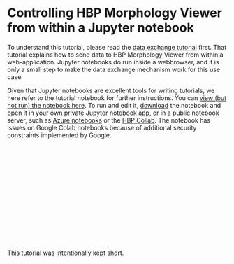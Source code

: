 # Controlling HBP Morphology Viewer from within a Jupyter notebook

To understand this tutorial, please read the <a href="markdown2html.php?exchangedata">data exchange tutorial</a> first.
That tutorial explains how to send data to HBP Morphology Viewer from within a web-application.
Jupyter notebooks do run inside a webbrowser, and it is only a small step to make the data exchange mechanism work for this use case.

Given that Jupyter notebooks are excellent tools for writing tutorials, we here refer to the tutorial notebook for further instructions. You can <a href="https://nbviewer.jupyter.org/urls/neuroinformatics.nl/HBP/morphology-viewer/docs/movi-interface.ipynb">view (but not run) the notebook here</a>. 
To run and edit it, <a href="movi-interface.ipynb">download</a> the notebook and open it in your own private Jupyter notebook app, or in a public notebook server, such as <a href="https://notebooks.azure.com">Azure notebooks</a> or the <a href="https://collab.humanbrainproject.eu">HBP Collab</a>.
The notebook has issues on Google Colab notebooks because of additional security constraints implemented by Google.

<pre style="height:16em"></pre>
This tutorial was intentionally kept short.
